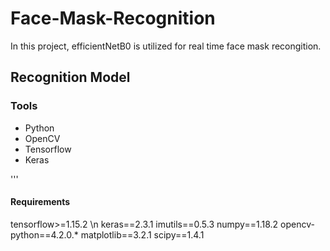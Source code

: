 # Face-Mask-Recognition
In this project, efficientNetB0 is utilized for real time face mask recongition. 


## Recognition Model



### Tools 
* Python
* OpenCV
* Tensorflow
* Keras


'''
#### Requirements 

tensorflow>=1.15.2 \n
keras==2.3.1
imutils==0.5.3
numpy==1.18.2
opencv-python==4.2.0.*
matplotlib==3.2.1
scipy==1.4.1
